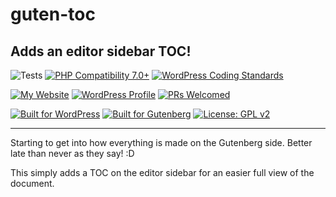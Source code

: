 # guten-toc

## Adds an editor sidebar TOC!

![Tests](https://github.com/mrxkon/guten-toc/workflows/Tests/badge.svg)
[![PHP Compatibility 7.0+](https://img.shields.io/badge/PHP%20Compatibility-7.0+-8892BF)](https://github.com/PHPCompatibility/PHPCompatibility)
[![WordPress Coding Standards](https://img.shields.io/badge/WordPress%20Coding%20Standards-latest-blue)](https://github.com/WordPress/WordPress-Coding-Standards)

[![My Website](https://img.shields.io/badge/My-Website-orange.svg)](https://xkon.gr)  [![WordPress Profile](https://img.shields.io/badge/WordPress-Profile-blue.svg)](https://profiles.wordpress.org/xkon) [![PRs Welcomed](https://img.shields.io/badge/PRs-Welcomed%20!-brightgreen)](https://github.com/mrxkon/guten-toc/pulls)

[![Built for WordPress](https://img.shields.io/badge/built%20for-WordPress-blue)](https://wordpress.org) [![Built for Gutenberg](https://img.shields.io/badge/built%20for-Gutenberg-3d681d)](https://wordpress.org/gutenberg/)
[![License: GPL v2](https://img.shields.io/badge/License-GPL%20v2+-red)](http://www.gnu.org/licenses/gpl-2.0.html)

---

Starting to get into how everything is made on the Gutenberg side. Better late than never as they say! :D

This simply adds a TOC on the editor sidebar for an easier full view of the document.